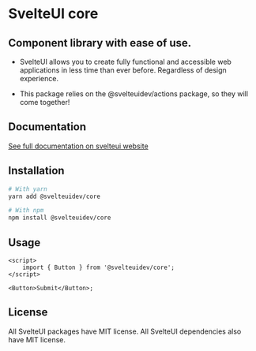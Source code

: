 # SvelteUI core

## **Component library with ease of use.**

- SvelteUI allows you to create fully functional and accessible web applications in less time than ever before. Regardless of design experience.

- This package relies on the @svelteuidev/actions package, so they will come together!

## Documentation

[See full documentation on svelteui website](https://svelteui-docs.vercel.app/)

## Installation

```bash
# With yarn
yarn add @svelteuidev/core

# With npm
npm install @svelteuidev/core
```

## Usage

```tsx
<script>
    import { Button } from '@svelteuidev/core';
</script>

<Button>Submit</Button>;
```

## License

All SvelteUI packages have MIT license. All SvelteUI dependencies also have MIT license.
